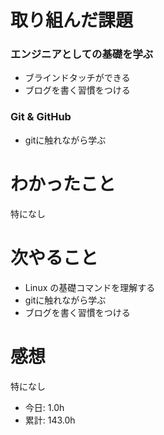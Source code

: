 # 取り組んだ課題
### エンジニアとしての基礎を学ぶ
* ブラインドタッチができる
* ブログを書く習慣をつける
### Git & GitHub
* gitに触れながら学ぶ
# わかったこと
特になし
# 次やること
* Linux の基礎コマンドを理解する
* gitに触れながら学ぶ
* ブログを書く習慣をつける
# 感想
特になし　
* 今日: 1.0h
* 累計: 143.0h
